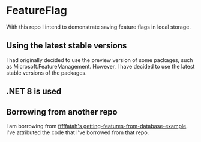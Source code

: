 # FeatureFlag
With this repo I intend to demonstrate saving feature flags in local storage.

## Using the latest stable versions
I had originally decided to use the preview version of some packages, such as Microsoft.FeatureManagement. However, I have decided to use the latest stable versions of the packages.

## .NET 8 is used

## Borrowing from another repo
I am borrowing from [fffffatah's getting-features-from-database-example](https://github.com/fffffatah/FeatureManagement-Dotnet/tree/fffffatah/getting-features-from-database-example/examples/GettingFeaturesFromDatabase).
I've attributed the code that I've borrowed from that repo.